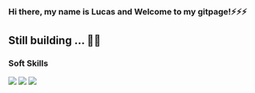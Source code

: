 ### Hi there, my name is Lucas and Welcome to my gitpage!⚡⚡⚡
## 
## Still building ... 🚧🛑
<!--
**silvas07/silvas07** is a ✨ _special_ ✨ repository because its `README.md` (this file) appears on your GitHub profile.

Here are some ideas to get you started:

- 🔭 I’m currently working on ...
- 🌱 I’m currently learning ...
- 👯 I’m looking to collaborate on ...
- 🤔 I’m looking for help with ...
- 💬 Ask me about ...
- 📫 How to reach me: ...
- 😄 Pronouns: ...
- ⚡ Fun fact: ...
-->

### Soft Skills 
 ![](https://img.shields.io/badge/Java-ED8B00?style=for-the-badge&logo=openjdk&logoColor=white)  ![](https://img.shields.io/badge/Spring-6DB33F?style=for-the-badge&logo=spring&logoColor=white) ![](https://img.shields.io/badge/MySQL-00000F?style=for-the-badge&logo=mysql&logoColor=white)
